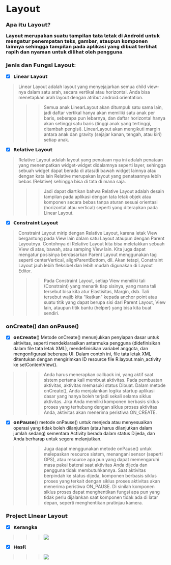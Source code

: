 # 𝗟𝗮𝘆𝗼𝘂𝘁

### 𝗔𝗽𝗮 𝗶𝘁𝘂 𝗟𝗮𝘆𝗼𝘂𝘁?

𝗟𝗮𝘆𝗼𝘂𝘁 𝗺𝗲𝗿𝘂𝗽𝗮𝗸𝗮𝗻 𝘀𝘂𝗮𝘁𝘂 𝘁𝗮𝗺𝗽𝗶𝗹𝗮𝗻 𝘁𝗮𝘁𝗮 𝗹𝗲𝘁𝗮𝗸 𝗱𝗶 𝗔𝗻𝗱𝗿𝗼𝗶𝗱 𝘂𝗻𝘁𝘂𝗸 𝗺𝗲𝗻𝗴𝗮𝘁𝘂𝗿 𝗽𝗲𝗻𝗲𝗺𝗽𝗮𝘁𝗮𝗻 𝘁𝗲𝗸𝘀, 𝗴𝗮𝗺𝗯𝗮𝗿, 𝗮𝘁𝗮𝘂𝗽𝘂𝗻 𝗸𝗼𝗺𝗽𝗼𝗻𝗲𝗻 𝗹𝗮𝗶𝗻𝗻𝘆𝗮 𝘀𝗲𝗵𝗶𝗻𝗴𝗴𝗮 𝘁𝗮𝗺𝗽𝗶𝗹𝗮𝗻 𝗽𝗮𝗱𝗮 𝗮𝗽𝗹𝗶𝗸𝗮𝘀𝗶 𝘆𝗮𝗻𝗴 𝗱𝗶𝗯𝘂𝗮𝘁 𝘁𝗲𝗿𝗹𝗶𝗵𝗮𝘁 𝗿𝗮𝗽𝗶𝗵 𝗱𝗮𝗻 𝗻𝘆𝗮𝗺𝗮𝗻 𝘂𝗻𝘁𝘂𝗸 𝗱𝗶𝗹𝗶𝗵𝗮𝘁 𝗼𝗹𝗲𝗵 𝗽𝗲𝗻𝗴𝗴𝘂𝗻𝗮.


### 𝗝𝗲𝗻𝗶𝘀 𝗱𝗮𝗻 𝗙𝘂𝗻𝗴𝘀𝗶 𝗟𝗮𝘆𝗼𝘂𝘁:

- [x] 𝗟𝗶𝗻𝗲𝗮𝗿 𝗟𝗮𝘆𝗼𝘂𝘁
> Linear Layout adalah layout yang menyejajarkan semua child view-nya dalam satu arah, secara vertikal atau horizontal. Anda bisa menetapkan arah layout dengan atribut android:orientation.
>>> Semua anak LinearLayout akan ditumpuk satu sama lain, jadi daftar vertikal hanya akan memiliki satu anak per baris, seberapa pun lebarnya, dan daftar horizontal hanya akan setinggi satu baris (tinggi anak yang tertinggi, ditambah pengisi). LinearLayout akan mengikuti margin antara anak dan gravity (sejajar kanan, tengah, atau kiri) setiap anak.

- [x] 𝗥𝗲𝗹𝗮𝘁𝗶𝘃𝗲 𝗟𝗮𝘆𝗼𝘂𝘁
> Relative Layout adalah layout yang penataan nya ini adalah penataan yang menempatkan widget-widget didalamnya seperti layer, sehingga sebuah widget dapat berada di atas/di bawah widget lainnya atau dengan kata lain Relative merupakan layout yang penataannya lebih bebas (Relative) sehingga bisa di tata di mana saja. 
>>> Jadi dapat diartikan bahwa Relative Layout adalah desain tampilan pada aplikasi dengan tata letak objek atau komponen secara bebas tanpa aturan sesuai orientasi (horizontal atau vertical) seperti yang diterapkan pada Linear Layout.

- [x] 𝗖𝗼𝗻𝘀𝘁𝗿𝗮𝗶𝗻𝘁 𝗟𝗮𝘆𝗼𝘂𝘁
>  Constraint Layout mirip dengan Relative Layout, karena letak View bergantung pada View lain dalam satu Layout ataupun dengan Parent Layoutnya. Contohnya di Relative Layout kita bisa meletakkan sebuah View di atas, bawah, atau samping View lain. Kita juga dapat mengatur posisinya berdasarkan Parent Layout menggunakan tag seperti centerVertical, alignParentBottom, dll. Akan tetapi, Constraint Layout jauh lebih fleksibel dan lebih mudah digunakan di Layout Editor.
>>> Pada Constraint Layout, setiap View memiliki tali (Constraint) yang menarik tiap sisinya, yang mana tali tersebut bisa kita atur Elastisitas, Margin, dsb. Tali tersebut wajib kita “ikatkan” kepada anchor point atau suatu titik yang dapat berupa sisi dari Parent Layout, View lain, ataupun titik bantu (helper) yang bisa kita buat sendiri.


### 𝗼𝗻𝗖𝗿𝗲𝗮𝘁𝗲() 𝗱𝗮𝗻 𝗼𝗻𝗣𝗮𝘂𝘀𝗲()

- [x] 𝗼𝗻𝗖𝗿𝗲𝗮𝘁𝗲()
Metode onCreate() menunjukkan penyiapan dasar untuk aktivitas, seperti mendeklarasikan antarmuka pengguna (didefinisikan dalam file tata letak XML), mendefinisikan variabel anggota, dan mengonfigurasi beberapa UI. Dalam contoh ini, file tata letak XML ditentukan dengan mengirimkan ID resource file R.layout.main_activity ke setContentView().
>>> Anda harus menerapkan callback ini, yang aktif saat sistem pertama kali membuat aktivitas. Pada pembuatan aktivitas, aktivitas memasuki status Dibuat. Dalam metode onCreate(), Anda menjalankan logika startup aplikasi dasar yang hanya boleh terjadi sekali selama siklus aktivitas.
>>> Jika Anda memiliki komponen berbasis siklus proses yang terhubung dengan siklus proses aktivitas Anda, aktivitas akan menerima peristiwa ON_CREATE. 

- [x] 𝗼𝗻𝗣𝗮𝘂𝘀𝗲()
metode onPause() untuk menjeda atau menyesuaikan operasi yang tidak boleh dilanjutkan (atau harus dilanjutkan dalam jumlah sedang) sementara Activity berada dalam status Dijeda, dan Anda berharap untuk segera melanjutkan. 
>>> Juga dapat menggunakan metode onPause() untuk melepaskan resource sistem, menangani sensor (seperti GPS), atau resource apa pun yang dapat memengaruhi masa pakai baterai saat aktivitas Anda dijeda dan pengguna tidak membutuhkannya. 
>>> Saat aktivitas berpindah ke status dijeda, komponen berbasis siklus proses yang terkait dengan siklus proses aktivitas akan menerima peristiwa ON_PAUSE. Di sinilah komponen siklus proses dapat menghentikan fungsi apa pun yang tidak perlu dijalankan saat komponen tidak ada di latar depan, seperti menghentikan pratinjau kamera.


### 𝗣𝗿𝗼𝗷𝗲𝗰𝘁 𝗟𝗶𝗻𝗲𝗮𝗿 𝗟𝗮𝘆𝗼𝘂𝘁
  
  - [x] 𝗞𝗲𝗿𝗮𝗻𝗴𝗸𝗮
  >>> <img align="center" src="https://github.com/memorezasabana/LinearLayout_TravelApp/blob/master/AssetApp/Linear%20Layout.png">
  
  - [x] 𝗛𝗮𝘀𝗶𝗹
  >>> <img align="center" src="https://github.com/memorezasabana/LinearLayout_TravelApp/blob/master/AssetApp/halutama.png">

